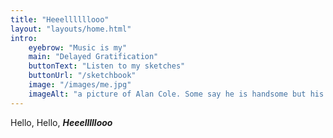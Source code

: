 ```yaml
---
title: "Heeellllllooo"
layout: "layouts/home.html"
intro:
    eyebrow: "Music is my"
    main: "Delayed Gratification"
    buttonText: "Listen to my sketches"
    buttonUrl: "/sketchbook"
    image: "/images/me.jpg"
    imageAlt: "a picture of Alan Cole. Some say he is handsome but his crooked teeth keep him humble." 
---
```


Hello, Hello, _**Heeelllllooo**_

